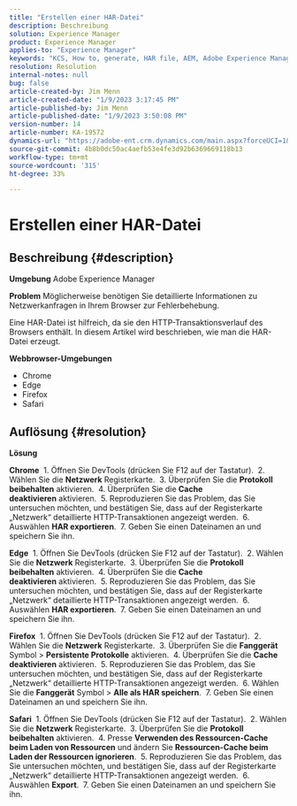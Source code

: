 ```yaml
---
title: "Erstellen einer HAR-Datei"
description: Beschreibung
solution: Experience Manager
product: Experience Manager
applies-to: "Experience Manager"
keywords: "KCS, How to, generate, HAR file, AEM, Adobe Experience Manager, web browser, Safari, Firefox, Edge, Chrome"
resolution: Resolution
internal-notes: null
bug: false
article-created-by: Jim Menn
article-created-date: "1/9/2023 3:17:45 PM"
article-published-by: Jim Menn
article-published-date: "1/9/2023 3:50:08 PM"
version-number: 14
article-number: KA-19572
dynamics-url: "https://adobe-ent.crm.dynamics.com/main.aspx?forceUCI=1&pagetype=entityrecord&etn=knowledgearticle&id=36919cc3-3090-ed11-aad1-6045bd0067ea"
source-git-commit: 4b8b0dc50ac4aefb53e4fe3d92b6369669118b13
workflow-type: tm+mt
source-wordcount: '315'
ht-degree: 33%

---
```


# Erstellen einer HAR-Datei

## Beschreibung {#description}


<b>Umgebung</b>
Adobe Experience Manager

<b>Problem</b>
Möglicherweise benötigen Sie detaillierte Informationen zu Netzwerkanfragen in Ihrem Browser zur Fehlerbehebung.

Eine HAR-Datei ist hilfreich, da sie den HTTP-Transaktionsverlauf des Browsers enthält. In diesem Artikel wird beschrieben, wie man die HAR-Datei erzeugt.

<b>Webbrowser-Umgebungen</b>

- Chrome
- Edge
- Firefox
- Safari



## Auflösung {#resolution}


<b>Lösung</b>

<b>Chrome</b>
 1. Öffnen Sie DevTools (drücken Sie F12 auf der Tastatur).
 2. Wählen Sie die <b>Netzwerk</b> Registerkarte.
 3. Überprüfen Sie die <b>Protokoll beibehalten</b> aktivieren.
 4. Überprüfen Sie die <b>Cache deaktivieren</b> aktivieren.
 5. Reproduzieren Sie das Problem, das Sie untersuchen möchten, und bestätigen Sie, dass auf der Registerkarte „Netzwerk“ detaillierte HTTP-Transaktionen angezeigt werden.
 6. Auswählen <b>HAR exportieren</b>.
 7. Geben Sie einen Dateinamen an und speichern Sie ihn.

<b>Edge</b>
 1. Öffnen Sie DevTools (drücken Sie F12 auf der Tastatur).
 2. Wählen Sie die <b>Netzwerk</b> Registerkarte.
 3. Überprüfen Sie die <b>Protokoll beibehalten</b> aktivieren.
 4. Überprüfen Sie die <b>Cache deaktivieren</b> aktivieren.
 5. Reproduzieren Sie das Problem, das Sie untersuchen möchten, und bestätigen Sie, dass auf der Registerkarte „Netzwerk“ detaillierte HTTP-Transaktionen angezeigt werden.
 6. Auswählen <b>HAR exportieren</b>.
 7. Geben Sie einen Dateinamen an und speichern Sie ihn.

<b>Firefox</b>
 1. Öffnen Sie DevTools (drücken Sie F12 auf der Tastatur).
 2. Wählen Sie die <b>Netzwerk</b> Registerkarte.
 3. Überprüfen Sie die <b>Fanggerät</b> Symbol > <b>Persistente Protokolle</b> aktivieren.
 4. Überprüfen Sie die <b>Cache deaktivieren</b> aktivieren.
 5. Reproduzieren Sie das Problem, das Sie untersuchen möchten, und bestätigen Sie, dass auf der Registerkarte „Netzwerk“ detaillierte HTTP-Transaktionen angezeigt werden.
 6. Wählen Sie die <b>Fanggerät</b> Symbol > <b>Alle als HAR speichern</b>.
 7. Geben Sie einen Dateinamen an und speichern Sie ihn.

<b>Safari</b>
 1. Öffnen Sie DevTools (drücken Sie F12 auf der Tastatur).
 2. Wählen Sie die <b>Netzwerk</b> Registerkarte.
 3. Überprüfen Sie die <b>Protokoll beibehalten</b> aktivieren.
 4. Presse <b>Verwenden des Ressourcen-Cache beim Laden von Ressourcen</b> und ändern Sie <b>Ressourcen-Cache beim Laden der Ressourcen ignorieren</b>.
 5. Reproduzieren Sie das Problem, das Sie untersuchen möchten, und bestätigen Sie, dass auf der Registerkarte „Netzwerk“ detaillierte HTTP-Transaktionen angezeigt werden.
 6. Auswählen <b>Export</b>.
 7. Geben Sie einen Dateinamen an und speichern Sie ihn.
